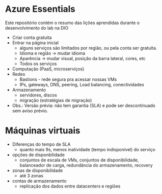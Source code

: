 # Azure Essentials
Este repositório contém o resumo das lições aprendidas durante o desenvolvimento do lab na DIO

- Criar conta gratuita
- Entrar na página inicial
  - alguns serviços são limitados por região, ou pela conta ser gratuita.
  - Idioma e região -> mudar idioma
  - Aparência -> mudar visual, posição da barra lateral, cores, etc
  - Todos os serviços
- Computação (PaaS, microserviços)
- Redes
  - Bastions - rede segura pra acessar nossas VMs
  - IPs, gateways, DNS, peering, Load balancing, conectividades
- Armazenamento
  - servidores, discos
  - migração (estratégias de migração)
- Obs.: Versão prévia: não tem garantia (SLA) e pode ser descontinuado sem aviso prévio.

# Máquinas virtuais
- Diferenças do tempo de SLA
  - quanto mais 9s, menos inatividade (tempo indisponível) do serviço
- opções de disponbilidade
  - conjuntos de escala de VMs, conjuntos de disponibilidade, balanceador de carga, redundância do armazenamento, recovery
- zonas de disponibilidade
  - até 3 zonas
- contas de armazenamento
  - replicação dos dados entre datacenters e regiões
